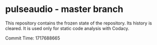 # pulseaudio - master branch

This repository contains the frozen state of the repository.
Its history is cleared. It is used only for static code
analysis with Codacy.

Commit Time: 1717688665